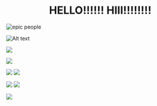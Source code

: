 # <center> HELLO!!!!!! HIII!!!!!!!! </center> ### 

![epic people](https://komarev.com/ghpvc/?username=vampyrezcry&color=grey)

![Alt text](https://spotify-recently-played-readme.vercel.app/api?user=aprk7av7vx608vb8xnbyxnt4c)

![](https://media.tenor.com/OEzz8RSUqRgAAAAm/blinkie-blinkies.webp)

![](https://media.tenor.com/OnXKsfDS76wAAAAM/reiner-reiner-braun.gif)

![](https://media.tenor.com/1MjOzYWllKUAAAAM/alucard-castlevania.gif) ![](https://media.tenor.com/hnYQ4wNmljsAAAAM/castlevania-alucard.gif)

![](https://media.tenor.com/9T0_WbI4ikoAAAAM/honkai-star-rail-argenti.gif) ![](https://media.discordapp.net/attachments/785202344202862592/1374511125227376701/rsz_11rsz_1obraz_2025-05-20_234606298.png?ex=682e50bd&is=682cff3d&hm=b44b96a56b1c95865dc5d93af3002472a76f90208777f0f3ca31cc568cccf6c1&=&format=webp&quality=lossless&width=331&height=351)

![](https://media.discordapp.net/attachments/785202344202862592/1374512143273296115/rsz_1rsz_obraz_2025-05-21_001918188.png?ex=682e51b0&is=682d0030&hm=5c65af6391d5ff9d4de106c21dd99416daeed0509d1ff06ba087041df86ada30&=&format=webp&quality=lossless&width=197&height=171)
